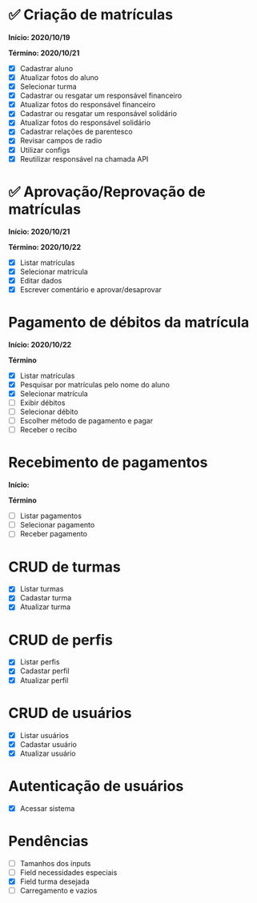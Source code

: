 # :white_check_mark: Criação de matrículas

**Início: 2020/10/19**

**Término: 2020/10/21**

- [x] Cadastrar aluno
- [x] Atualizar fotos do aluno
- [x] Selecionar turma
- [x] Cadastrar ou resgatar um responsável financeiro
- [x] Atualizar fotos do responsável financeiro
- [x] Cadastrar ou resgatar um responsável solidário
- [x] Atualizar fotos do responsável solidário
- [x] Cadastrar relações de parentesco
- [x] Revisar campos de radio
- [x] Utilizar configs
- [x] Reutilizar responsável na chamada API

# :white_check_mark: Aprovação/Reprovação de matrículas

**Início: 2020/10/21**

**Término: 2020/10/22**

- [x] Listar matrículas
- [x] Selecionar matrícula
- [x] Editar dados
- [x] Escrever comentário e aprovar/desaprovar

# Pagamento de débitos da matrícula

**Início: 2020/10/22**

**Término**

- [x] Listar matrículas
- [x] Pesquisar por matrículas pelo nome do aluno
- [x] Selecionar matrícula
- [ ] Exibir débitos
- [ ] Selecionar débito
- [ ] Escolher método de pagamento e pagar
- [ ] Receber o recibo

# Recebimento de pagamentos

**Início:**

**Término**

- [ ] Listar pagamentos
- [ ] Selecionar pagamento
- [ ] Receber pagamento

# CRUD de turmas

- [x] Listar turmas
- [x] Cadastar turma
- [x] Atualizar turma

# CRUD de perfis

- [x] Listar perfis
- [x] Cadastar perfil
- [x] Atualizar perfil

# CRUD de usuários

- [x] Listar usuários
- [x] Cadastar usuário
- [x] Atualizar usuário

# Autenticação de usuários

- [x] Acessar sistema

# Pendências

- [ ] Tamanhos dos inputs
- [ ] Field necessidades especiais
- [x] Field turma desejada
- [ ] Carregamento e vazios
